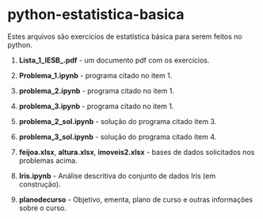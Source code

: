 # python-estatistica-basica
Estes arquivos são exercícios de estatística básica para serem feitos no python.

1. **Lista_1_IESB_.pdf** - um documento pdf com os exercícios. 

2. **Problema_1.ipynb** - programa citado no item 1.

3. **problema_2.ipynb** - programa citado no item 1.

4. **problema_3.ipynb** - programa citado no item 1.

5. **problema_2_sol.ipynb** - solução do programa citado item 3.

6. **problema_3_sol.ipynb** - solução do programa citado item 4.

7. **feijoa.xlsx**, **altura.xlsx**, **imoveis2.xlsx** - bases de dados solicitados nos problemas acima.

8. **Iris.ipynb** - Análise descritiva do conjunto de dados Iris (em construção).

9. **planodecurso** - Objetivo, ementa, plano de curso e outras informações sobre o curso.

